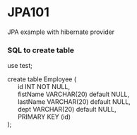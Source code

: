 JPA101
======

JPA example with hibernate provider


### SQL to create table
use test;
 

create table Employee (  
&nbsp;&nbsp;&nbsp;&nbsp;&nbsp;&nbsp;id INT NOT NULL,  
&nbsp;&nbsp;&nbsp;&nbsp;&nbsp;&nbsp;fistName VARCHAR(20) default NULL,  
&nbsp;&nbsp;&nbsp;&nbsp;&nbsp;&nbsp;lastName VARCHAR(20) default NULL,  
&nbsp;&nbsp;&nbsp;&nbsp;&nbsp;&nbsp;dept VARCHAR(20) default NULL,  
&nbsp;&nbsp;&nbsp;&nbsp;&nbsp;&nbsp;PRIMARY KEY (id)  
);  